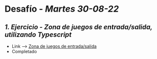 # Desafío - *Martes 30-08-22*

## *1. Ejercicio - Zona de juegos de entrada/salida, utilizando Typescript*

- Link --> [Zona de juegos de entrada/salida](https://github.com/corecodeio/devguide-fundamentals-2022-03/tree/main/src/technologies/2022/week07/exercises/e00/desc)
- Completado

